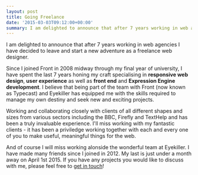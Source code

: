 ```yaml
---
layout: post
title: Going Freelance
date: '2015-03-03T09:12:00+00:00'
summary: I am delighted to announce that after 7 years working in web agencies I have decided to leave and start a new adventure as a freelance web designer.
---
```


I am delighted to announce that after 7 years working in web agencies I have decided to leave and start a new adventure as a freelance web designer.

Since I joined Front in 2008 midway through my final year of university, I have spent the last 7 years honing my craft specialising in **responsive web design**, **user experience** as well as **front end** and **Expression Engine development**. I believe that being part of the team with Front (now known as Typecast) and Eyekiller has equipped me with the skills required to manage my own destiny and seek new and exciting projects. 

Working and collaborating closely with clients of all different shapes and sizes from various sectors including the BBC, Firefly and TextHelp and has been a truly invaluable experience. I'll miss working with my fantastic clients - it has been a priviledge working together with each and every one of you to make useful, meaningful things for the web.

And of course I will miss working alonside the wonderful team at Eyekiller. I have made many friends since I joined in 2012. My last is just under a month away on April 1st 2015. If you have any projects you would like to discuss with me, please feel free to [get in touch](mailto:madebyjordan@gmail.com)!